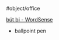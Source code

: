 #object/office 

[bút bi‎ - WordSense](https://www.wordsense.eu/b%C3%BAt_bi/#Vietnamese)
- ballpoint pen